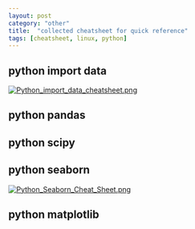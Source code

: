 ```yaml
---
layout: post
category: "other"
title:  "collected cheatsheet for quick reference"
tags: [cheatsheet, linux, python]
---
```


## python import data

[![Python_import_data_cheatsheet.png](https://i.loli.net/2018/02/09/5a7d384329f1f.png)](https://i.loli.net/2018/02/09/5a7d384329f1f.png)

## python pandas


## python scipy


## python seaborn

[![Python_Seaborn_Cheat_Sheet.png](https://i.loli.net/2018/02/09/5a7d399f0ccc7.png)](https://i.loli.net/2018/02/09/5a7d399f0ccc7.png)

## python matplotlib



